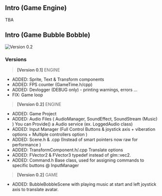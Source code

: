 ## Intro (Game Engine)

TBA

## Intro (Game Bubble Bobble)
 ![Version 0.2](https://i.imgur.com/CWmTs0M.jpg)

### Versions
 > **[Version 0.1]** ENGINE
- ADDED: Sprite, Text & Transform components
- ADDED: FPS counter (GameTime.h/cpp)
- ADDED: Devlogger (DEBUG only) - printing warnings, errors ...
- FIX: Game loop



 > **[Version 0.2]** ENGINE
- ADDED: Game Project
- ADDED: Audio Files ( AudioManager, SoundEffect, SoundStream (Music) ) You can Provide() a Audio service (ex. LoggedAudio class)
- ADDED: Input Manager (Full Control Buttons & joystick axis + viberation options + Multiple controllers option )
- ADDED: Scene.h & .cpp (Instead of smart pointers now raw for performance )
- ADDED: TransformComponent.h/.cpp Translate options
- ADDED: FVector2 & FVector3 typedef instead of glm::vec2.
- ADDED: Command.h Base class, used for assigning commands to specific buttons @ InputManager
 > **[Version 0.2]** GAME
- ADDED: BubbleBobbleScene with playing music at start and left joystick axis to translate avatar.

